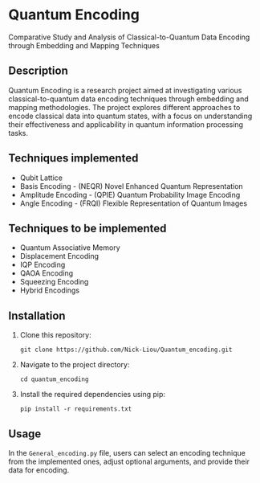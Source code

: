# Quantum Encoding
Comparative Study and Analysis of Classical-to-Quantum Data Encoding through Embedding and Mapping Techniques
<!-- Comparative Analysis of Classical-to-Quantum Mapping Techniques in Data Encoding -->

## Description

Quantum Encoding is a research project aimed at investigating various classical-to-quantum data encoding techniques through embedding and mapping methodologies. The project explores different approaches to encode classical data into quantum states, with a focus on understanding their effectiveness and applicability in quantum information processing tasks.

## Techniques implemented
- Qubit Lattice
- Basis Encoding - (NEQR) Novel Enhanced Quantum Representation 
- Amplitude Encoding - (QPIE) Quantum Probability Image Encoding  
- Angle Encoding - (FRQI) Flexible Representation of Quantum Images 

## Techniques to be implemented
- Quantum Associative Memory
- Displacement Encoding
- IQP Encoding
- QAOA Encoding
- Squeezing Encoding
- Hybrid Encodings


## Installation

1. Clone this repository:   
    ```
    git clone https://github.com/Nick-Liou/Quantum_encoding.git
    ```
2. Navigate to the project directory:   
    ```
    cd quantum_encoding
    ```
3. Install the required dependencies using pip:
    ```
    pip install -r requirements.txt
    ```
<!-- Use  "pipreqs" to auto generate the requirements  -->
<!-- mypy --ignore-missing-imports --explicit-package-bases  . -->

## Usage

In the `General_encoding.py` file, users can select an encoding technique from the implemented ones, adjust optional arguments, and provide their data for encoding.

